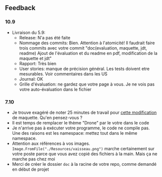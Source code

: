 ## Feedback

### 10.9

- Livraison du 5.9:
  - Release: N'a pas été faite
  - Nommage des commits: Bien. Attention à l'atomicité! Il faudrait faire trois commits avec votre commit "doc(evaluation, maquette, jdt, readme) Ajout de l'évaluation et du readme en pdf, modification de la maquette et jdt"
  - Rapport: Très bien
  - User stories: manque de précision général. Les tests doivent etre mesurables. Voir commentaires dans les US
  - Journal: OK
  - Grille d'évaluation: ne gardez que votre page à vous. Je ne vois pas votre auto-évaluation dans le fichier

### 7.10

- Je trouve exagéré de noter 25 minutes de travail pour [cette modification](https://github.com/OkkesErdemKose/Shoot-em-UP/commit/e514922dbecb670bd2e3d9e2a29163a473b59a93) de maquette. Qu'en pensez-vous ?
- Il est temps de remplacer le thème "Drone" par le votre dans le code
- Je n'arrive pas à exécuter votre programme, le code ne compile pas. Une des raisons est les namespace: mettez tout dans le même namespace.
- Attention aux références à vos images. `Image.FromFile("./Resources/vaisseau.png")` marche certainement sur votre poste parce que vous avez copié des fichiers à la main. Mais ça ne marche pas chez moi
- Merci de créer le dossier `doc` à la racine de votre repo, comme demandé en début de projet
